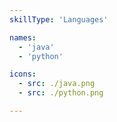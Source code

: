 ```yaml
---
skillType: 'Languages'

names:
  - 'java'
  - 'python'

icons:
  - src: ./java.png
  - src: ./python.png

---
```


